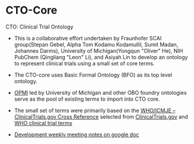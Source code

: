 # CTO-Core
CTO: Clinical Trial Ontology

- This is a collaborative effort undertaken by Fraunhofer SCAI group(Stepan Gebel, Alpha Tom Kodamu Kodamullil, Sumit Madan, Johannes Darms), University of Michigan(Yongqun "Oliver" He), NIH PubChem (Qingliang "Leon" Li), and Asiyah Lin to develop an ontology to represent clinical trials using a small set of core terms. 

- The CTO-core uses Basic Formal Ontology (BFO) as its top level ontology.

- [OPMI](https://github.com/OPMI/opmi) led by University of Michigan and other OBO foundry ontologies serve as the pool of existing terms to import into CTO core.

- The small set of terms were primarily based on the [WHO/ICMJE – ClinicalTrials.gov Cross Reference](https://prsinfo.clinicaltrials.gov/trainTrainer/WHO-ICMJE-ClinTrialsgov-Cross-Ref.pdf) selected from [ClinicalTrials.gov](https://www.clinicaltrials.gov/) and [WHO clinical trial terms](https://www.who.int/ictrp/network/trds/en/) 

- [Development weekly meeting notes on google doc](https://docs.google.com/document/d/1VnmFhqFwfH3qcShiZUTO9ALF-3JKCs2oa3MQ2LotH6U/edit)
